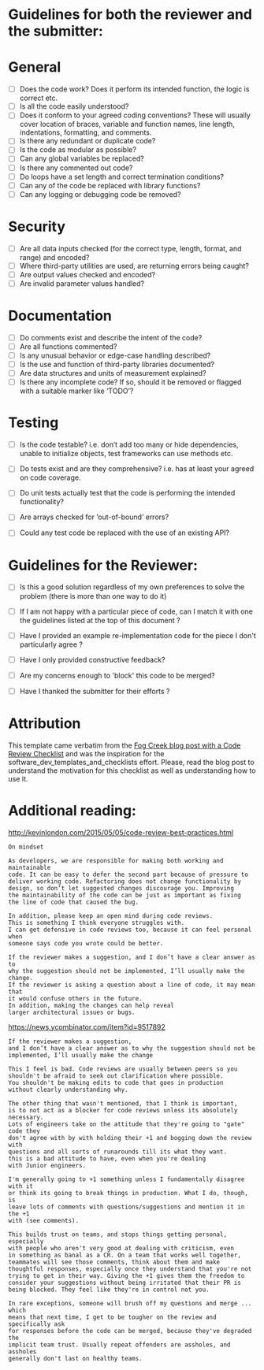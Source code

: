
# Guidelines for both the reviewer and the submitter:

# General


- [ ] Does the code work? Does it perform its intended function, the logic is
correct etc.
- [ ] Is all the code easily understood?
- [ ] Does it conform to your agreed coding conventions? These will usually
cover location of braces, variable and function names, line length,
indentations, formatting, and comments.
- [ ] Is there any redundant or duplicate code?
- [ ] Is the code as modular as possible?
- [ ] Can any global variables be replaced?
- [ ] Is there any commented out code?
- [ ] Do loops have a set length and correct termination conditions?
- [ ] Can any of the code be replaced with library functions?
- [ ] Can any logging or debugging code be removed?

# Security

- [ ] Are all data inputs checked (for the correct type, length, format,
  and range) and encoded?
- [ ] Where third-party utilities are used, are returning errors being
  caught?
- [ ]  Are output values checked and encoded?
- [ ]  Are invalid parameter values handled?

# Documentation

- [ ] Do comments exist and describe the intent of the code?
- [ ] Are all functions commented?
- [ ] Is any unusual behavior or edge-case handling described?
- [ ] Is the use and function of third-party libraries documented?
- [ ] Are data structures and units of measurement explained?
- [ ] Is there any incomplete code? If so, should it be removed or flagged
  with a suitable marker like ‘TODO’?

# Testing

- [ ] Is the code testable? i.e. don’t add too many or hide
  dependencies, unable to initialize objects, test frameworks can use
  methods etc.
- [ ] Do tests exist and are they comprehensive? i.e. has at least your
  agreed on code coverage.
- [ ] Do unit tests actually test that the code is performing the intended
  functionality?
- [ ] Are arrays checked for ‘out-of-bound’ errors?
- [ ] Could any test code be replaced with the use of an existing API?



# Guidelines for the Reviewer:


- [ ] Is this a good solution regardless of my own preferences to solve
    the problem (there is more than one way to do it)
- [ ] If I am not happy with a particular piece of code,
    can I match it with one the guidelines listed at the top of this document ?
- [ ] Have I provided an example re-implementation code for the piece
    I don't particularly agree ?
- [ ] Have I only provided constructive feedback?
- [ ] Are my concerns enough to 'block' this code to be merged?
- [ ] Have I thanked the submitter for their efforts ?


# Attribution

This template came verbatim from the [Fog Creek blog post with a Code Review
Checklist](http://blog.fogcreek.com/increase-defect-detection-with-our-code-review-checklist-example/)
and was the inspiration for the software_dev_templates_and_checklists
effort.  Please, read the blog post to understand the motivation for
this checklist as well as understanding how to use it.

# Additional reading:

http://kevinlondon.com/2015/05/05/code-review-best-practices.html

    On mindset

    As developers, we are responsible for making both working and maintainable
    code. It can be easy to defer the second part because of pressure to
    deliver working code. Refactoring does not change functionality by
    design, so don’t let suggested changes discourage you. Improving
    the maintainability of the code can be just as important as fixing
    the line of code that caused the bug.

    In addition, please keep an open mind during code reviews.
    This is something I think everyone struggles with.
    I can get defensive in code reviews too, because it can feel personal when
    someone says code you wrote could be better.

    If the reviewer makes a suggestion, and I don’t have a clear answer as to
    why the suggestion should not be implemented, I’ll usually make the change.
    If the reviewer is asking a question about a line of code, it may mean that
    it would confuse others in the future.
    In addition, making the changes can help reveal
    larger architectural issues or bugs.


https://news.ycombinator.com/item?id=9517892

    If the reviewer makes a suggestion,
    and I don’t have a clear answer as to why the suggestion should not be
    implemented, I’ll usually make the change

    This I feel is bad. Code reviews are usually between peers so you
    shouldn't be afraid to seek out clarification where possible.
    You shouldn't be making edits to code that goes in production
    without clearly understanding why.

    The other thing that wasn't mentioned, that I think is important,
    is to not act as a blocker for code reviews unless its absolutely necessary.
    Lots of engineers take on the attitude that they're going to "gate" code they
    don't agree with by with holding their +1 and bogging down the review with
    questions and all sorts of runarounds till its what they want.
    this is a bad attitude to have, even when you're dealing
    with Junior engineers.

    I'm generally going to +1 something unless I fundamentally disagree with it
    or think its going to break things in production. What I do, though, is
    leave lots of comments with questions/suggestions and mention it in the +1
    with (see comments).

    This builds trust on teams, and stops things getting personal, especially
    with people who aren't very good at dealing with criticism, even
    in something as banal as a CR. On a team that works well together,
    teammates will see those comments, think about them and make
    thoughtful responses, especially once they understand that you're not
    trying to get in their way. Giving the +1 gives them the freedom to
    consider your suggestions without being irritated that their PR is
    being blocked. They feel like they're in control not you.

    In rare exceptions, someone will brush off my questions and merge ... which
    means that next time, I get to be tougher on the review and specifically ask
    for responses before the code can be merged, because they've degraded the
    implicit team trust. Usually repeat offenders are assholes, and assholes
    generally don't last on healthy teams.
